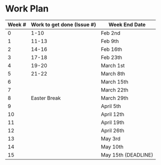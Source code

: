 # Work Plan

| Week # | Work to get done (Issue #) | Week End Date |
| ------ | ---------------- | --- |
| 0      | 1-10 | Feb 2nd |
| 1      | 11-13 | Feb 9th |
| 2      | 14-16 | Feb 16th |
| 3      | 17-18 | Feb 23th |
| 4      | 19-20 | March 1st |
| 5      | 21-22 | March 8th |
| 6      | | March 15th |
| 7      | | March 22th |
| 8      | Easter Break | March 29th |
| 9      | | April 5th |
| 10     | | April 12th |
| 11     | | April 19th |
| 12     | | April 26th |
| 13     | | May 3rd  |
| 14     | | May 10th |
| 15     | | May 15th (DEADLINE) |
